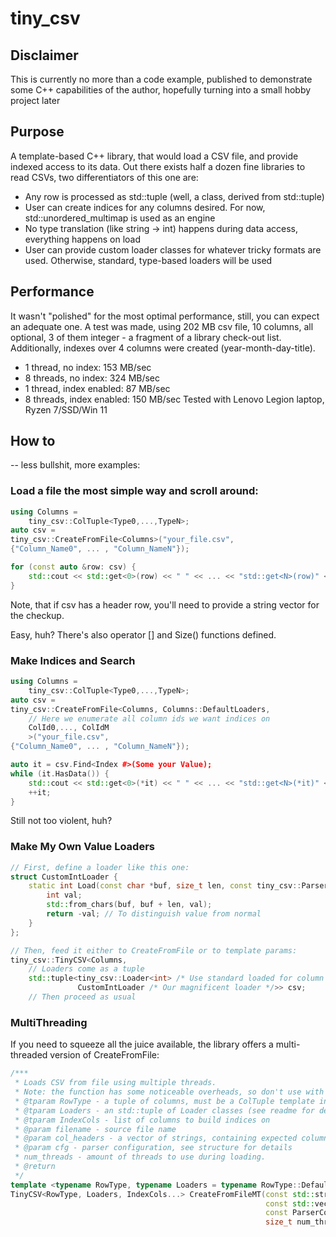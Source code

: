 # tiny_csv

## Disclaimer

This is currently no more than a code example, published to demonstrate some C++ capabilities of the author, hopefully turning into a small hobby project later

## Purpose

A template-based C++ library, that would load a CSV file, and provide indexed access to its data. 
Out there exists half a dozen fine libraries to read CSVs, two differentiators of this one are:

- Any row is processed as std::tuple (well, a class, derived from std::tuple)
- User can create indices for any columns desired. For now, std::unordered_multimap is used as an engine
- No type translation (like string -> int) happens during data access, everything happens on load
- User can provide custom loader classes for whatever tricky formats are used. Otherwise, standard, type-based loaders will be used


## Performance

It wasn't "polished" for the most optimal performance, still, you can expect an adequate one. 
A test was made, using 202 MB csv file, 10 columns, all optional, 3 of them integer - a fragment of a library check-out list.
Additionally, indexes over 4 columns were created (year-month-day-title).
- 1 thread, no index: 153 MB/sec
- 8 threads, no index: 324 MB/sec
- 1 thread, index enabled: 87 MB/sec
- 8 threads, index enabled: 150 MB/sec
Tested with Lenovo Legion laptop, Ryzen 7/SSD/Win 11


## How to

-- less bullshit, more examples:

### Load a file the most simple way and scroll around:
```c++
using Columns = 
    tiny_csv::ColTuple<Type0,...,TypeN>;
auto csv =
tiny_csv::CreateFromFile<Columns>("your_file.csv",
{"Column_Name0", ... , "Column_NameN"});

for (const auto &row: csv) {
    std::cout << std::get<0>(row) << " " << ... << "std::get<N>(row)" << std::endl;
}
```

Note, that if csv has a header row, you'll need to provide a string vector for the checkup. 

Easy, huh? 
There's also operator [] and Size() functions defined. 

### Make Indices and Search

```c++
using Columns = 
    tiny_csv::ColTuple<Type0,...,TypeN>;
auto csv =
tiny_csv::CreateFromFile<Columns, Columns::DefaultLoaders,
    // Here we enumerate all column ids we want indices on
    ColId0,..., ColIdM 
    >("your_file.csv",
{"Column_Name0", ... , "Column_NameN"});

auto it = csv.Find<Index #>(Some your Value); 
while (it.HasData()) {
    std::cout << std::get<0>(*it) << " " << ... << "std::get<N>(*it)" << std::endl;
    ++it;
}

```
Still not too violent, huh? 

### Make My Own Value Loaders
```c++
// First, define a loader like this one:
struct CustomIntLoader {
    static int Load(const char *buf, size_t len, const tiny_csv::ParserConfig &cfg) {
        int val;
        std::from_chars(buf, buf + len, val);
        return -val; // To distinguish value from normal
    }
};

// Then, feed it either to CreateFromFile or to template params:
tiny_csv::TinyCSV<Columns,
    // Loaders come as a tuple
    std::tuple<tiny_csv::Loader<int> /* Use standard loaded for column 1 */, 
               CustomIntLoader /* Our magnificent loader */>> csv;
    // Then proceed as usual
```

### MultiThreading

If you need to squeeze all the juice available, the library offers a multi-threaded version of CreateFromFile:
```c++
/***
 * Loads CSV from file using multiple threads.
 * Note: the function has some noticeable overheads, so don't use with small files
 * @tparam RowType - a tuple of columns, must be a ColTuple template instance
 * @tparam Loaders - an std::tuple of Loader classes (see readme for details)
 * @tparam IndexCols - list of columns to build indices on
 * @param filename - source file name
 * @param col_headers - a vector of strings, containing expected column names
 * @param cfg - parser configuration, see structure for details
 * num_threads - amount of threads to use during loading. 
 * @return
 */
template <typename RowType, typename Loaders = typename RowType::DefaultLoaders, size_t ...IndexCols>
TinyCSV<RowType, Loaders, IndexCols...> CreateFromFileMT(const std::string &filename,
                                                         const std::vector<std::string> &col_headers = {} /* No check if empty */,
                                                         const ParserConfig &cfg = {},
                                                         size_t num_threads = 4);
```


